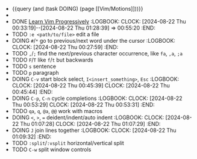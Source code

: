 - {{query (and (task DOING) (page [[Vim/Motions]]))}}
-
- DONE [Learn Vim Progressively](https://yannesposito.com/Scratch/en/blog/Learn-Vim-Progressively/)
  :LOGBOOK:
  CLOCK: [2024-08-22 Thu 00:33:19]--[2024-08-22 Thu 01:28:39] =>  00:55:20
  :END:
- TODO `:e <path/to/file>` edit a file
- DOING `#`/`*` go to previous/next word under the cursor
  :LOGBOOK:
  CLOCK: [2024-08-22 Thu 00:27:59]
  :END:
- TODO `,`/`;` find the next/previous character occurrence, like `fa`, `,a`, `;a`
- TODO `F`/`T` like `f`/`t` but backwards
- TODO `s` sentence
- TODO `p` paragraph
- DOING `C-v` start block select, `I<insert_something>`, `Esc`
  :LOGBOOK:
  CLOCK: [2024-08-22 Thu 00:45:39]
  CLOCK: [2024-08-22 Thu 00:45:44]
  :END:
- DOING `C-p`, `C-n` cycle completions
  :LOGBOOK:
  CLOCK: [2024-08-22 Thu 00:53:29]
  CLOCK: [2024-08-22 Thu 00:53:31]
  :END:
- TODO `qa`, `q`, `@a`, `@@` work with macros
- DOING `<`, `>`, `=` deident/indent/auto indent
  :LOGBOOK:
  CLOCK: [2024-08-22 Thu 01:07:28]
  CLOCK: [2024-08-22 Thu 01:07:29]
  :END:
- DOING `J` join lines together
  :LOGBOOK:
  CLOCK: [2024-08-22 Thu 01:09:32]
  :END:
- TODO `:split`/`:vsplit` horizontal/vertical split
- TODO `C-w` split window controls